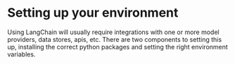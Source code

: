 # Setting up your environment

Using LangChain will usually require integrations with one or more model providers, data stores, apis, etc.
There are two components to setting this up, installing the correct python packages and setting the right environment variables.